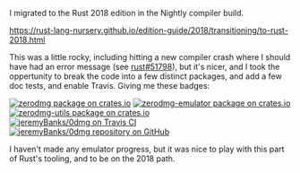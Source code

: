 I migrated to the Rust 2018 edition in the Nightly compiler build.

https://rust-lang-nursery.github.io/edition-guide/2018/transitioning/to-rust-2018.html

This was a little rocky, including hitting a new compiler crash where I should have had an error message (see [rust#51798](https://github.com/rust-lang/rust/issues/51798)), but it's nicer, and I took the oppertunity to break the code into a few distinct packages, and add a few doc tests, and enable Travis. Giving me these badges:

[![zerodmg package on crates.io](https://img.shields.io/crates/v/zerodmg.svg?style=flat-square&label=zerodmg+bin)](https://crates.io/crates/zerodmg)
[![zerodmg-emulator package on crates.io](https://img.shields.io/crates/v/zerodmg-emulator.svg?style=flat-square&label=zerodmg-emulator+lib)](https://crates.io/crates/zerodmg-emulator)
[![zerodmg-utils package on crates.io](https://img.shields.io/crates/v/zerodmg-utils.svg?style=flat-square&label=zerodmg-utils+lib)](https://crates.io/crates/zerodmg-utils)  
[![jeremyBanks/0dmg on Travis CI](https://img.shields.io/travis/jeremyBanks/0dmg/master.svg?style=flat-square&label=master+build)](https://travis-ci.org/jeremyBanks/0dmg)
[![jeremyBanks/0dmg repository on GitHub](https://img.shields.io/github/commits-since/jeremyBanks/0dmg/latest.svg?style=flat-square)](https://github.com/jeremyBanks/0dmg)

I haven't made any emulator progress, but it was nice to play with this part of Rust's tooling, and to be on the 2018 path.
